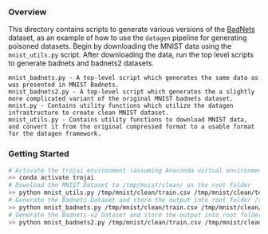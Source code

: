 ### Overview
This directory contains scripts to generate various versions of the [BadNets](https://arxiv.org/abs/1708.06733) dataset, as an example of how to use the `datagen` pipeline for generating poisoned datasets.  Begin by downloading the MNIST data using the `mnist_utils.py` script.  After downloading the data, run the top level scripts to generate badnets and badnets2 datasets.

```
mnist_badnets.py - A top-level script which generates the same data as was presented in MNIST Badnets. 
mnist_badnets2.py - A top-level script which generates the a slightly more complicated variant of the original MNIST badnets dataset. 
mnist.py - Contains utility functions which utilize the datagen infrastructure to create clean MNIST dataset. 
mnist_utils.py - Contains utility functions to download MNIST data, and convert it from the original compressed format to a usable format for the datagen framework.
```

### Getting Started
```bash
# Activate the trojai environment (assuming Anaconda virtual environment)
>> conda activate trojai
# Download the MNIST Dataset to /tmp/mnist/clean/ as the root folder
>> python mnist_utils.py /tmp/mnist/clean/train.csv /tmp/mnist/clean/test.csv
# Generate the Badnets Dataset and store the output into root folder /tmp/mnist/badnets
>> python mnist_badnets.py /tmp/mnist/clean/train.csv /tmp/mnist/clean/test.csv --output /tmp/mnist/badnets
# Generate the Badnets-v2 Dataset and store the output into root folder /tmp/mnist/badnets
>> python mnist_badnets2.py /tmp/mnist/clean/train.csv /tmp/mnist/clean/test.csv --output /tmp/mnist/badnets_v2
```